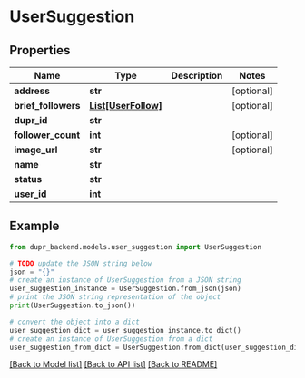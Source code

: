 # UserSuggestion


## Properties

Name | Type | Description | Notes
------------ | ------------- | ------------- | -------------
**address** | **str** |  | [optional] 
**brief_followers** | [**List[UserFollow]**](UserFollow.md) |  | [optional] 
**dupr_id** | **str** |  | 
**follower_count** | **int** |  | [optional] 
**image_url** | **str** |  | [optional] 
**name** | **str** |  | 
**status** | **str** |  | 
**user_id** | **int** |  | 

## Example

```python
from dupr_backend.models.user_suggestion import UserSuggestion

# TODO update the JSON string below
json = "{}"
# create an instance of UserSuggestion from a JSON string
user_suggestion_instance = UserSuggestion.from_json(json)
# print the JSON string representation of the object
print(UserSuggestion.to_json())

# convert the object into a dict
user_suggestion_dict = user_suggestion_instance.to_dict()
# create an instance of UserSuggestion from a dict
user_suggestion_from_dict = UserSuggestion.from_dict(user_suggestion_dict)
```
[[Back to Model list]](../README.md#documentation-for-models) [[Back to API list]](../README.md#documentation-for-api-endpoints) [[Back to README]](../README.md)



